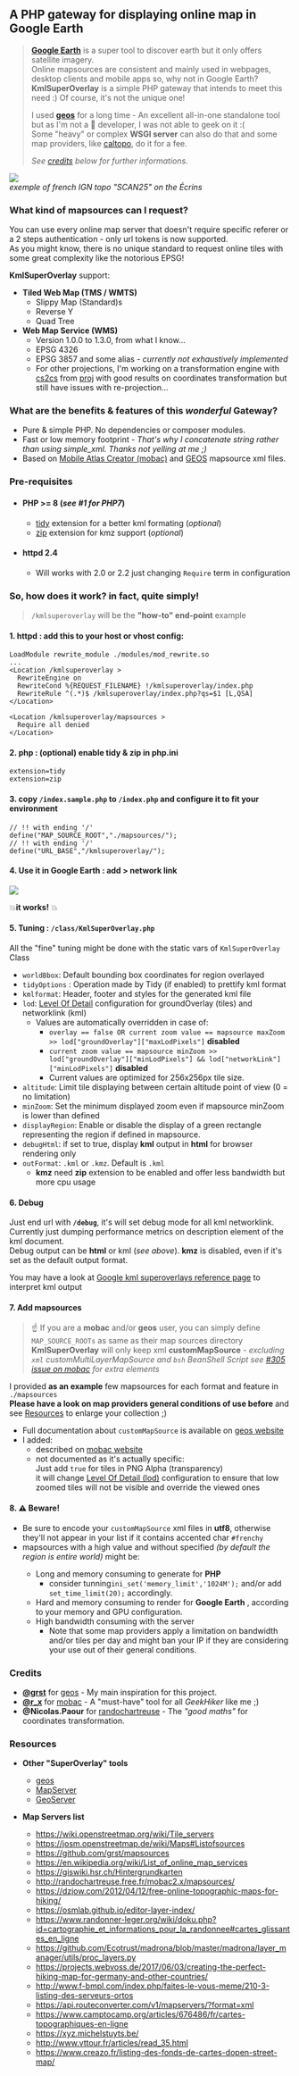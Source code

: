 ## A PHP gateway for displaying online map in Google Earth    

> **[Google Earth](https://www.google.com/intl/fr/earth/versions/)** is a super tool to discover earth but it only offers satellite imagery.   
> Online mapsources are consistent and mainly used in webpages, desktop clients and mobile apps so, why not in Google Earth?  
> **KmlSuperOverlay** is a simple PHP gateway that intends to meet this need :) Of course, it's not the unique one!  
>
> I used **[geos](https://github.com/grst/geos)** for a long time - An excellent all-in-one standalone tool but as I'm not a :snake: developer, I was not able to geek on it :(  
> Some "heavy" or complex **WSGI server** can also do that and some map providers, like [caltopo](https://training.caltopo.com/all_users/import-export/earth#super), do it for a fee. 
>
> *See [credits](#credits) below for further informations.*  

![](./.readme/ge2.png)  
*exemple of french IGN topo "SCAN25" on the Écrins*  

### What kind of mapsources can I request?  

You can use every online map server that doesn't require specific referer or a 2 steps authentication - only url tokens is now supported.  
As you might know, there is no unique standard to request online tiles with some great complexity like the notorious EPSG!  

**KmlSuperOverlay** support:  

- **Tiled Web Map (TMS / WMTS)**  
  - Slippy Map (Standard)s  
  - Reverse Y  
  - Quad Tree  
- **Web Map Service (WMS)**   
  - Version 1.0.0 to 1.3.0, from what I know...  
  - EPSG 4326  
  - EPSG 3857 and some alias - *currently not exhaustively implemented*  
  - For other projections, I'm working on a transformation engine with [cs2cs](https://proj.org/apps/cs2cs.html) from [proj](https://proj.org) with good results on coordinates transformation but still have issues with re-projection...  
  
### What are the benefits & features of this *wonderful* Gateway?  

- Pure & simple PHP. No dependencies or composer modules.  
- Fast or low memory footprint - *That's why I concatenate string rather than using simple_xml. Thanks not yelling at me ;)*  
- Based on [Mobile Atlas Creator (mobac)](https://mobac.sourceforge.io/) and [GEOS](https://github.com/grst/geos) mapsource xml files.  
  
### Pre-requisites  

- #### PHP >= 8 (_see #1 for PHP7_) 

  - [tidy](https://www.php.net/manual/fr/book.tidy.php) extension for a better kml formating  (_optional_)  
  - [zip](https://www.php.net/manual/fr/book.zip.php) extension for kmz support (_optional_)
- #### httpd 2.4  
  
  - Will works with 2.0 or 2.2 just changing `Require` term in configuration  
  
### So, how does it work? in fact, quite simply!  

> `/kmlsuperoverlay` will be the **"how-to" end-point** example  

#### 1.  httpd : add this to your host or vhost config:  

```  
LoadModule rewrite_module ./modules/mod_rewrite.so  
...  
<Location /kmlsuperoverlay >  
  RewriteEngine on  
  RewriteCond %{REQUEST_FILENAME} !/kmlsuperoverlay/index.php  
  RewriteRule ^(.*)$ /kmlsuperoverlay/index.php?qs=$1 [L,QSA]  
</Location>  
  
<Location /kmlsuperoverlay/mapsources >  
  Require all denied  
</Location>  
```

#### 2.  php : (optional) enable tidy & zip  in php.ini  

```  
extension=tidy  
extension=zip  
```

#### 3.  copy `/index.sample.php` to `/index.php` and configure it to fit your environment  

```  
// !! with ending '/'  
define("MAP_SOURCE_ROOT","./mapsources/");  
// !! with ending '/'  
define("URL_BASE","/kmlsuperoverlay/");  
```

#### 4. Use it in Google Earth : add > network link  

![](./.readme/ge1.png)  

:boom:**it works!** :boom:  

#### 5. Tuning : `/class/KmlSuperOverlay.php`  

All the "fine" tuning might be done with the static vars of `KmlSuperOverlay` Class  

- `worldBbox`: Default bounding box coordinates for region overlayed  
- `tidyOptions` : Operation made by Tidy (if enabled) to prettify kml format  
- `kmlformat`: Header, footer and styles for the generated kml file  
- `lod`: [Level Of Detail](https://developers.google.com/kml/documentation/kmlreference#lod) configuration for groundOverlay (tiles) and networklink (kml)  
  - Values are automatically overridden in case of:  
    - `overlay == false OR current zoom value == mapsource maxZoom >> lod["groundOverlay"]["maxLodPixels"]` **disabled**  
    - `current zoom value == mapsource minZoom >> lod["groundOverlay"]["minLodPixels"] && lod["networkLink"]["minLodPixels"]` **disabled**   
    - Current values are optimized for 256x256px tile size.  
- `altitude`: Limit tile displaying between certain altitude point of view (0 = no limitation)  
- `minZoom`: Set the minimum displayed zoom even if mapsource minZoom is lower than defined  
- `displayRegion`: Enable or disable the display of a green rectangle representing the region if defined in mapsource.  
- `debugHtml`: if set to true, display **kml** output in **html** for browser rendering only  
- `outFormat`: `.kml` or `.kmz`. Default is `.kml`
  - **kmz** need **zip** extension to be enabled and offer less bandwidth but more cpu usage  
  
#### 6. Debug  

Just end url with **`/debug`**, it's will set debug mode for all kml networklink.  
Currently just dumping performance metrics on description element of the kml document.  
Debug output can be **html** or kml (_see above_). **kmz** is disabled, even if it's set as the default output format.  

You may have a look at [Google kml superoverlays reference page](https://developers.google.com/kml/documentation/kml_21tutorial#superoverlays) to interpret kml output  

#### 7. Add mapsources  
> :point_up: If you are a **mobac** and/or **geos** user, you can simply define `MAP_SOURCE_ROOTs` as same as their map sources directory
> **KmlSuperOverlay** will only keep xml **customMapSource** - _excluding `xml` customMultiLayerMapSource and `bsh` BeanShell Script_
> _see [#305 issue on mobac](https://sourceforge.net/p/mobac/feature-requests/305/) for extra elements_

I provided **as an example** few mapsources for each format and feature in `./mapsources`  
**Please have a look on map providers general conditions of use before** and see [Resources](#Resources) to enlarge your collection ;)  

- Full documentation about `customMapSource` is available on [geos website](https://geos.readthedocs.io/en/latest/users.html#more-maps)  
- I added:  
  - <serverParts> described on [mobac website](https://mobac.sourceforge.io/wiki/index.php/Custom_XML_Map_Sources#serverParts)  
  - <overlay> not documented as it's actually specific:  
    Just add <overlay>`true`</overlay> for tiles in PNG Alpha (transparency)   
    it will change [Level Of Detail (lod)](https://developers.google.com/kml/documentation/regions#pixelrange) configuration to ensure that low zoomed tiles will not be visible and override the viewed ones
  
#### 8. :warning: ​Beware!  

- Be sure to encode your `customMapSource` xml files in **utf8**, otherwise they'll not appear in your list if it contains accented char `#frenchy`  
- mapsources with a high <minZoom> value and without <region> specified *(by default the region is entire world)* might be:   
  - Long and memory consuming to generate for **PHP**   
    - consider tunning`ini_set('memory_limit','1024M');` and/or add `set_time_limit(20);` accordingly.  
  - Hard and memory consuming to render for **Google Earth** , according to your memory and GPU configuration.  
  - High bandwidth consuming with the server   
    - Note that some map providers apply a limitation on bandwidth and/or tiles per day and might ban your IP if they are considering your use out of their general conditions.  
  
### Credits  

- **[@grst](https://github.com/grst)** for [geos](https://geos.readthedocs.io) - My main inspiration for this project.  
- **[@r_x](https://sourceforge.net/u/r_x/profile/)** for [mobac](https://sourceforge.net/p/mobac/) - A "must-have" tool for all _GeekHiker_ like me ;)  
- **@Nicolas.Paour** for [randochartreuse](http://randochartreuse.free.fr/) - The *"good maths"* for coordinates transformation.  
  
### Resources  

- **Other "SuperOverlay" tools**  
  - [geos](https://github.com/grst/geos)  
  - [MapServer](https://mapserver.org/id/input/vector/kml.html#example-3-displaying-a-superoverlay-kml-file)  
  - [GeoServer](https://docs.geoserver.org/latest/en/user/services/wms/googleearth/features/kmlsuperoverlays.html)  
  
- **Map Servers list**  
  - https://wiki.openstreetmap.org/wiki/Tile_servers  
  - https://josm.openstreetmap.de/wiki/Maps#Listofsources  
  - https://github.com/grst/mapsources  
  - https://en.wikipedia.org/wiki/List_of_online_map_services  
  - https://giswiki.hsr.ch/Hintergrundkarten  
  - http://randochartreuse.free.fr/mobac2.x/mapsources/  
  - https://dzjow.com/2012/04/12/free-online-topographic-maps-for-hiking/  
  - https://osmlab.github.io/editor-layer-index/  
  - https://www.randonner-leger.org/wiki/doku.php?id=cartographie_et_informations_pour_la_randonnee#cartes_glissantes_en_ligne  
  - https://github.com/Ecotrust/madrona/blob/master/madrona/layer_manager/utils/proc_layers.py  
  - https://projects.webvoss.de/2017/06/03/creating-the-perfect-hiking-map-for-germany-and-other-countries/  
  - http://www.f-bmpl.com/index.php/faites-le-vous-meme/210-3-listing-des-serveurs-ortos  
  - https://api.routeconverter.com/v1/mapservers/?format=xml  
  - https://www.camptocamp.org/articles/676486/fr/cartes-topographiques-en-ligne  
  - https://xyz.michelstuyts.be/  
  - http://www.vttour.fr/articles/read_35.html  
  - https://www.creazo.fr/listing-des-fonds-de-cartes-dopen-street-map/